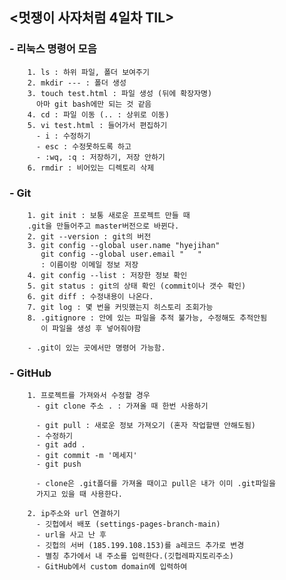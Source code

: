 ## <멋쟁이 사자처럼 4일차 TIL>

### - 리눅스 명령어 모음
        1. ls : 하위 파일, 폴더 보여주기
        2. mkdir --- : 폴더 생성
        3. touch test.html : 파일 생성 (뒤에 확장자명)
          아마 git bash에만 되는 것 같음
        4. cd : 파일 이동 (.. : 상위로 이동)
        5. vi test.html : 들어가서 편집하기
          - i : 수정하기
          - esc : 수정못하도록 하고
          - :wq, :q : 저장하기, 저장 안하기
        6. rmdir : 비어있는 디렉토리 삭제
       
### - Git
        1. git init : 보통 새로운 프로젝트 만들 때 
        .git을 만들어주고 master버전으로 바뀐다.
        2. git --version : git의 버전
        3. git config --global user.name "hyejihan"
           git config --global user.email "   "
           : 이름이랑 이메일 정보 저장
        4. git config --list : 저장한 정보 확인
        5. git status : git의 상태 확인 (commit이나 갯수 확인)
        6. git diff : 수정내용이 나온다.
        7. git log : 몇 번을 커밋했는지 히스토리 조회가능
        8. .gitignore : 안에 있는 파일을 추적 불가능, 수정해도 추적안됨
           이 파일을 생성 후 넣어줘야함
        
        - .git이 있는 곳에서만 명령어 가능함.
        
### - GitHub
        1. 프로젝트를 가져와서 수정할 경우
          - git clone 주소 . : 가져올 때 한번 사용하기
          
          - git pull : 새로운 정보 가져오기 (혼자 작업할땐 안해도됨)
          - 수정하기
          - git add . 
          - git commit -m '메세지'
          - git push
          
          - clone은 .git폴더를 가져올 때이고 pull은 내가 이미 .git파일을 
          가지고 있을 때 사용한다.
          
        2. ip주소와 url 연결하기
          - 깃헙에서 배포 (settings-pages-branch-main)
          - url을 사고 난 후
          - 깃헙의 서버 (185.199.108.153)를 a레코드 추가로 변경
          - 별칭 추가에서 내 주소를 입력한다.(깃헙레파지토리주소)
          - GitHub에서 custom domain에 입력하여 
          
     
